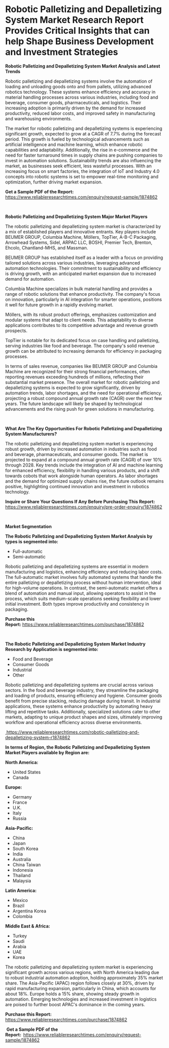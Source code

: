 <p><h1>Robotic Palletizing and Depalletizing System Market Research Report Provides Critical Insights that can help Shape Business Development and Investment Strategies</h1></p><p><strong>Robotic Palletizing and Depalletizing System Market Analysis and Latest Trends</strong></p>
<p><p>Robotic palletizing and depalletizing systems involve the automation of loading and unloading goods onto and from pallets, utilizing advanced robotics technology. These systems enhance efficiency and accuracy in material handling processes across various industries, including food and beverage, consumer goods, pharmaceuticals, and logistics. Their increasing adoption is primarily driven by the demand for increased productivity, reduced labor costs, and improved safety in manufacturing and warehousing environments.</p><p>The market for robotic palletizing and depalletizing systems is experiencing significant growth, expected to grow at a CAGR of 7.7% during the forecast period. This growth is fueled by technological advancements such as artificial intelligence and machine learning, which enhance robotic capabilities and adaptability. Additionally, the rise in e-commerce and the need for faster turnaround times in supply chains are pushing companies to invest in automation solutions. Sustainability trends are also influencing the market, as businesses seek efficient, less wasteful processes. With an increasing focus on smart factories, the integration of IoT and Industry 4.0 concepts into robotic systems is set to empower real-time monitoring and optimization, further driving market expansion.</p></p>
<p><strong>Get a Sample PDF of the Report:&nbsp;</strong> <a href="https://www.reliableresearchtimes.com/enquiry/request-sample/1874862?utm_campaign=2657&utm_medium=2&utm_source=Github&utm_content=ia&utm_term=12042025&utm_id=robotic-palletizing-and-depalletizing-system">https://www.reliableresearchtimes.com/enquiry/request-sample/1874862</a></p>
<p>&nbsp;</p>
<p><strong>Robotic Palletizing and Depalletizing System Major Market Players</strong></p>
<p><p>The robotic palletizing and depalletizing system market is characterized by a mix of established players and innovative entrants. Key players include BEUMER GROUP, Columbia Machine, Möllers, TopTier, A-B-C Packaging, Arrowhead Systems, Sidel, ARPAC LLC, BOSHI, Premier Tech, Brenton, Ehcolo, Chantland-MHS, and Massman.</p><p>BEUMER GROUP has established itself as a leader with a focus on providing tailored solutions across various industries, leveraging advanced automation technologies. Their commitment to sustainability and efficiency is driving growth, with an anticipated market expansion due to increased demand for automation.</p><p>Columbia Machine specializes in bulk material handling and provides a range of robotic solutions that enhance productivity. The company's focus on innovation, particularly in AI integration for smarter operations, positions it well for future growth in a rapidly evolving market.</p><p>Möllers, with its robust product offerings, emphasizes customization and modular systems that adapt to client needs. This adaptability to diverse applications contributes to its competitive advantage and revenue growth prospects.</p><p>TopTier is notable for its dedicated focus on case handling and palletizing, serving industries like food and beverage. The company's solid revenue growth can be attributed to increasing demands for efficiency in packaging processes.</p><p>In terms of sales revenue, companies like BEUMER GROUP and Columbia Machine are recognized for their strong financial performances, often reporting revenues exceeding hundreds of millions, reflecting their substantial market presence. The overall market for robotic palletizing and depalletizing systems is expected to grow significantly, driven by automation trends, labor shortages, and the need for operational efficiency, projecting a robust compound annual growth rate (CAGR) over the next few years. The future landscape will likely be shaped by technological advancements and the rising push for green solutions in manufacturing.</p></p>
<p>&nbsp;</p>
<p><strong>What Are The Key Opportunities For Robotic Palletizing and Depalletizing System Manufacturers?</strong></p>
<p><p>The robotic palletizing and depalletizing system market is experiencing robust growth, driven by increased automation in industries such as food and beverage, pharmaceuticals, and consumer goods. The market is projected to expand at a compound annual growth rate (CAGR) of over 10% through 2028. Key trends include the integration of AI and machine learning for enhanced efficiency, flexibility in handling various products, and a shift towards cobots that work alongside human operators. As labor shortages and the demand for optimized supply chains rise, the future outlook remains positive, highlighting continued innovation and investment in robotics technology.</p></p>
<p><strong>Inquire or Share Your Questions If Any Before Purchasing This Report:</strong> <a href="https://www.reliableresearchtimes.com/enquiry/pre-order-enquiry/1874862?utm_campaign=2657&utm_medium=2&utm_source=Github&utm_content=ia&utm_term=12042025&utm_id=robotic-palletizing-and-depalletizing-system">https://www.reliableresearchtimes.com/enquiry/pre-order-enquiry/1874862</a></p>
<p>&nbsp;</p>
<p><strong>Market Segmentation</strong></p>
<p><strong>The Robotic Palletizing and Depalletizing System Market Analysis by types is segmented into:</strong></p>
<p><ul><li>Full-automatic</li><li>Semi-automatic</li></ul></p>
<p><p>Robotic palletizing and depalletizing systems are essential in modern manufacturing and logistics, enhancing efficiency and reducing labor costs. The full-automatic market involves fully automated systems that handle the entire palletizing or depalletizing process without human intervention, ideal for high-volume operations. In contrast, the semi-automatic market offers a blend of automation and manual input, allowing operators to assist in the process, which suits medium-scale operations seeking flexibility and lower initial investment. Both types improve productivity and consistency in packaging.</p></p>
<p><strong>Purchase this Report:&nbsp;</strong><a href="https://www.reliableresearchtimes.com/purchase/1874862?utm_campaign=2657&utm_medium=2&utm_source=Github&utm_content=ia&utm_term=12042025&utm_id=robotic-palletizing-and-depalletizing-system">https://www.reliableresearchtimes.com/purchase/1874862</a></p>
<p>&nbsp;</p>
<p><strong>The Robotic Palletizing and Depalletizing System Market Industry Research by Application is segmented into:</strong></p>
<p><ul><li>Food and Beverage</li><li>Consumer Goods</li><li>Industrial</li><li>Other</li></ul></p>
<p><p>Robotic palletizing and depalletizing systems are crucial across various sectors. In the food and beverage industry, they streamline the packaging and loading of products, ensuring efficiency and hygiene. Consumer goods benefit from precise stacking, reducing damage during transit. In industrial applications, these systems enhance productivity by automating heavy lifting and repetitive tasks. Additionally, specialized solutions cater to other markets, adapting to unique product shapes and sizes, ultimately improving workflow and operational efficiency across diverse environments.</p></p>
<p><a href="https://www.reliableresearchtimes.com/robotic-palletizing-and-depalletizing-system-r1874862?utm_campaign=2657&utm_medium=2&utm_source=Github&utm_content=ia&utm_term=12042025&utm_id=robotic-palletizing-and-depalletizing-system">&nbsp;https://www.reliableresearchtimes.com/robotic-palletizing-and-depalletizing-system-r1874862</a></p>
<p><strong>In terms of Region, the Robotic Palletizing and Depalletizing System Market Players available by Region are:</strong></p>
<p>
    <p> <strong> North America: </strong>
        <ul>
            <li>United States</li>
            <li>Canada</li>
        </ul>
        </p> 
    <p> <strong> Europe: </strong>
        <ul>
            <li>Germany</li>
            <li>France</li>
            <li>U.K.</li>
            <li>Italy</li>
            <li>Russia</li>
        </ul>
        </p> 
    <p> <strong> Asia-Pacific: </strong>
        <ul>
            <li>China</li>
            <li>Japan</li>
            <li>South Korea</li>
            <li>India</li>
            <li>Australia</li>
            <li>China Taiwan</li>
            <li>Indonesia</li>
            <li>Thailand</li>
            <li>Malaysia</li>
        </ul>
        </p> 
    <p> <strong> Latin America: </strong>
        <ul>
            <li>Mexico</li>
            <li>Brazil</li>
            <li>Argentina Korea</li>
            <li>Colombia</li>
        </ul>
        </p> 
    <p> <strong> Middle East & Africa: </strong>
        <ul>
            <li>Turkey</li>
            <li>Saudi</li>
            <li>Arabia</li>
            <li>UAE</li>
            <li>Korea</li>
        </ul>
    </p>
    </p>
<p><p>The robotic palletizing and depalletizing system market is experiencing significant growth across various regions, with North America leading due to robust industrial automation adoption, holding approximately 35% market share. The Asia-Pacific (APAC) region follows closely at 30%, driven by rapid manufacturing expansion, particularly in China, which accounts for about 18%. Europe holds a 15% share, showing steady growth in automation. Emerging technologies and increased investment in logistics are poised to further boost APAC's dominance in the coming years.</p></p>
<p><strong>Purchase this Report: </strong><a href="https://www.reliableresearchtimes.com/purchase/1874862?utm_campaign=2657&utm_medium=2&utm_source=Github&utm_content=ia&utm_term=12042025&utm_id=robotic-palletizing-and-depalletizing-system">https://www.reliableresearchtimes.com/purchase/1874862</a></p>
<p>&nbsp;<strong>Get a Sample PDF of the Report:&nbsp;&nbsp;</strong><a href="https://www.reliableresearchtimes.com/enquiry/request-sample/1874862?utm_campaign=2657&utm_medium=2&utm_source=Github&utm_content=ia&utm_term=12042025&utm_id=robotic-palletizing-and-depalletizing-system">https://www.reliableresearchtimes.com/enquiry/request-sample/1874862</a></p>
<p><strong></strong></p>
<p><p></p><p></p><p></p></p>